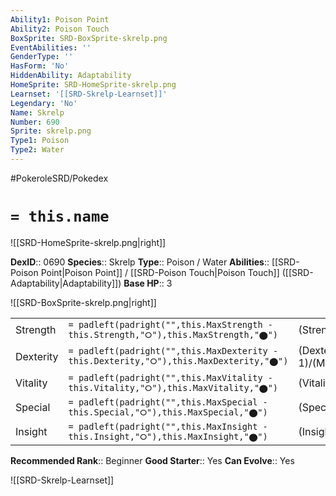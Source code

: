 ```yaml
---
Ability1: Poison Point
Ability2: Poison Touch
BoxSprite: SRD-BoxSprite-skrelp.png
EventAbilities: ''
GenderType: ''
HasForm: 'No'
HiddenAbility: Adaptability
HomeSprite: SRD-HomeSprite-skrelp.png
Learnset: '[[SRD-Skrelp-Learnset]]'
Legendary: 'No'
Name: Skrelp
Number: 690
Sprite: skrelp.png
Type1: Poison
Type2: Water
---
```


#PokeroleSRD/Pokedex

# `= this.name`

![[SRD-HomeSprite-skrelp.png|right]]

**DexID**:: 0690
**Species**:: Skrelp
**Type**:: Poison / Water
**Abilities**:: [[SRD-Poison Point|Poison Point]] / [[SRD-Poison Touch|Poison Touch]] ([[SRD-Adaptability|Adaptability]])
**Base HP**:: 3

![[SRD-BoxSprite-skrelp.png|right]]

|           |                                                                                        |                                          |
| --------- | -------------------------------------------------------------------------------------- | ---------------------------------------- |
| Strength  | `= padleft(padright("",this.MaxStrength - this.Strength,"⭘"),this.MaxStrength,"⬤")`    | (Strength::2)/(MaxStrength::4)   |
| Dexterity | `= padleft(padright("",this.MaxDexterity - this.Dexterity,"⭘"),this.MaxDexterity,"⬤")` | (Dexterity:: 1)/(MaxDexterity::3) |
| Vitality  | `= padleft(padright("",this.MaxVitality - this.Vitality,"⭘"),this.MaxVitality,"⬤")`    | (Vitality::2)/(MaxVitality::4)   |
| Special   | `= padleft(padright("",this.MaxSpecial - this.Special,"⭘"),this.MaxSpecial,"⬤")`       | (Special::2)/(MaxSpecial::4)     |
| Insight   | `= padleft(padright("",this.MaxInsight - this.Insight,"⭘"),this.MaxInsight,"⬤")`       | (Insight::2)/(MaxInsight::4)     |

**Recommended Rank**:: Beginner
**Good Starter**:: Yes
**Can Evolve**:: Yes

![[SRD-Skrelp-Learnset]]